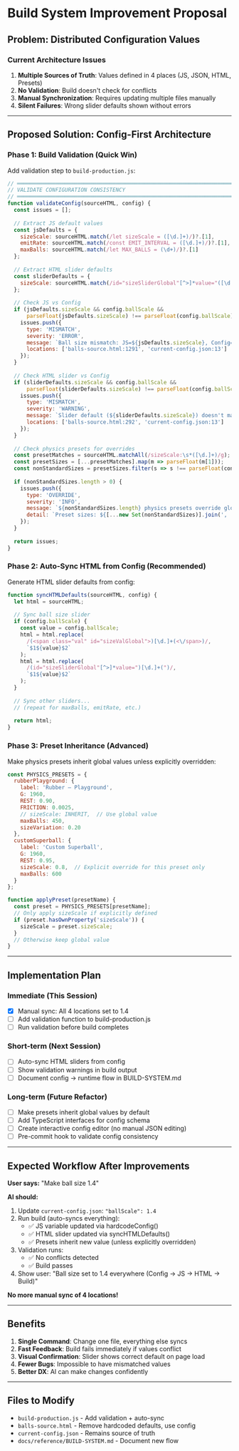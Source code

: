 # Build System Improvement Proposal
## Problem: Distributed Configuration Values

### Current Architecture Issues
1. **Multiple Sources of Truth**: Values defined in 4 places (JS, JSON, HTML, Presets)
2. **No Validation**: Build doesn't check for conflicts
3. **Manual Synchronization**: Requires updating multiple files manually
4. **Silent Failures**: Wrong slider defaults shown without errors

---

## Proposed Solution: Config-First Architecture

### Phase 1: Build Validation (Quick Win)
Add validation step to `build-production.js`:

```javascript
// ═══════════════════════════════════════════════════════════════════════════════
// VALIDATE CONFIGURATION CONSISTENCY
// ═══════════════════════════════════════════════════════════════════════════════
function validateConfig(sourceHTML, config) {
  const issues = [];
  
  // Extract JS default values
  const jsDefaults = {
    sizeScale: sourceHTML.match(/let sizeScale = ([\d.]+)/)?.[1],
    emitRate: sourceHTML.match(/const EMIT_INTERVAL = ([\d.]+)/)?.[1],
    maxBalls: sourceHTML.match(/let MAX_BALLS = (\d+)/)?.[1]
  };
  
  // Extract HTML slider defaults
  const sliderDefaults = {
    sizeScale: sourceHTML.match(/id="sizeSliderGlobal"[^>]*value="([\d.]+)"/)?.[1]
  };
  
  // Check JS vs Config
  if (jsDefaults.sizeScale && config.ballScale && 
      parseFloat(jsDefaults.sizeScale) !== parseFloat(config.ballScale)) {
    issues.push({
      type: 'MISMATCH',
      severity: 'ERROR',
      message: `Ball size mismatch: JS=${jsDefaults.sizeScale}, Config=${config.ballScale}`,
      locations: ['balls-source.html:1291', 'current-config.json:13']
    });
  }
  
  // Check HTML slider vs Config
  if (sliderDefaults.sizeScale && config.ballScale &&
      parseFloat(sliderDefaults.sizeScale) !== parseFloat(config.ballScale)) {
    issues.push({
      type: 'MISMATCH',
      severity: 'WARNING',
      message: `Slider default (${sliderDefaults.sizeScale}) doesn't match config (${config.ballScale})`,
      locations: ['balls-source.html:292', 'current-config.json:13']
    });
  }
  
  // Check physics presets for overrides
  const presetMatches = sourceHTML.matchAll(/sizeScale:\s*([\d.]+)/g);
  const presetSizes = [...presetMatches].map(m => parseFloat(m[1]));
  const nonStandardSizes = presetSizes.filter(s => s !== parseFloat(config.ballScale));
  
  if (nonStandardSizes.length > 0) {
    issues.push({
      type: 'OVERRIDE',
      severity: 'INFO',
      message: `${nonStandardSizes.length} physics presets override global ball size`,
      detail: `Preset sizes: ${[...new Set(nonStandardSizes)].join(', ')}`
    });
  }
  
  return issues;
}
```

### Phase 2: Auto-Sync HTML from Config (Recommended)

Generate HTML slider defaults from config:

```javascript
function syncHTMLDefaults(sourceHTML, config) {
  let html = sourceHTML;
  
  // Sync ball size slider
  if (config.ballScale) {
    const value = config.ballScale;
    html = html.replace(
      /(<span class="val" id="sizeValGlobal">)[\d.]+(<\/span>)/,
      `$1${value}$2`
    );
    html = html.replace(
      /(id="sizeSliderGlobal"[^>]*value=")[\d.]+(")/,
      `$1${value}$2`
    );
  }
  
  // Sync other sliders...
  // (repeat for maxBalls, emitRate, etc.)
  
  return html;
}
```

### Phase 3: Preset Inheritance (Advanced)

Make physics presets inherit global values unless explicitly overridden:

```javascript
const PHYSICS_PRESETS = {
  rubberPlayground: { 
    label: 'Rubber – Playground', 
    G: 1960, 
    REST: 0.90, 
    FRICTION: 0.0025, 
    // sizeScale: INHERIT,  // Use global value
    maxBalls: 450, 
    sizeVariation: 0.20 
  },
  customSuperball: {
    label: 'Custom Superball',
    G: 1960,
    REST: 0.95,
    sizeScale: 0.8,  // Explicit override for this preset only
    maxBalls: 600
  }
};

function applyPreset(presetName) {
  const preset = PHYSICS_PRESETS[presetName];
  // Only apply sizeScale if explicitly defined
  if (preset.hasOwnProperty('sizeScale')) {
    sizeScale = preset.sizeScale;
  }
  // Otherwise keep global value
}
```

---

## Implementation Plan

### Immediate (This Session)
- [x] Manual sync: All 4 locations set to 1.4
- [ ] Add validation function to build-production.js
- [ ] Run validation before build completes

### Short-term (Next Session)
- [ ] Auto-sync HTML sliders from config
- [ ] Show validation warnings in build output
- [ ] Document config → runtime flow in BUILD-SYSTEM.md

### Long-term (Future Refactor)
- [ ] Make presets inherit global values by default
- [ ] Add TypeScript interfaces for config schema
- [ ] Create interactive config editor (no manual JSON editing)
- [ ] Pre-commit hook to validate config consistency

---

## Expected Workflow After Improvements

**User says:** "Make ball size 1.4"

**AI should:**
1. Update `current-config.json`: `"ballScale": 1.4`
2. Run build (auto-syncs everything):
   - ✅ JS variable updated via hardcodeConfig()
   - ✅ HTML slider updated via syncHTMLDefaults()
   - ✅ Presets inherit new value (unless explicitly overridden)
3. Validation runs:
   - ✅ No conflicts detected
   - ✅ Build passes
4. Show user: "Ball size set to 1.4 everywhere (Config → JS → HTML → Build)"

**No more manual sync of 4 locations!**

---

## Benefits

1. **Single Command**: Change one file, everything else syncs
2. **Fast Feedback**: Build fails immediately if values conflict
3. **Visual Confirmation**: Slider shows correct default on page load
4. **Fewer Bugs**: Impossible to have mismatched values
5. **Better DX**: AI can make changes confidently

---

## Files to Modify

- `build-production.js` - Add validation + auto-sync
- `balls-source.html` - Remove hardcoded defaults, use config
- `current-config.json` - Remains source of truth
- `docs/reference/BUILD-SYSTEM.md` - Document new flow

